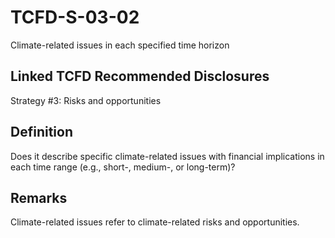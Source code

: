 # TCFD-S-03-02

Climate-related issues in each specified time horizon

## Linked TCFD Recommended Disclosures

Strategy #3: Risks and opportunities

## Definition

Does it describe specific climate-related issues with financial implications in each time range (e.g., short-, medium-, or long-term)?

## Remarks

Climate-related issues refer to climate-related risks and opportunities.
